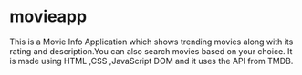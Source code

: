 # movieapp
This is a Movie Info Application which shows trending movies along with its rating and description.You can also search movies based on your choice.
It is made using HTML ,CSS ,JavaScript DOM and it uses the API from TMDB. 

